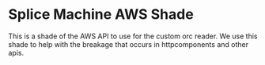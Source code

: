 # Splice Machine AWS Shade

This is a shade of the AWS API to use for the custom orc reader.  We use this shade to help
with the breakage that occurs in httpcomponents and other apis.


